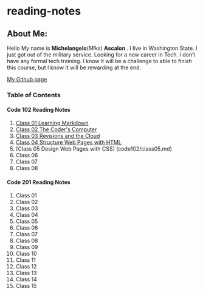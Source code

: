 # reading-notes

## **About Me:**

Hello My name is **Michelangelo**(*Mike*) **Ascalon** . I live in Washington State. I just got out of the military service. Looking for a new career in Tech. I don’t have any formal tech training. I know it will be a challenge to able to finish this course, but I know It will be rewarding at the end.

 [My Github page](https://github.com/mikeascalon)

### Table of Contents

#### Code 102 Reading Notes

1. [Class 01 Learning Markdown](read01.md)
1. [Class 02 The Coder's Computer](read02.md)
1. [Class 03 Revisions and the Cloud](code102/class03.md)
1. [Class 04 Structure Web Pages with HTML](code102/class04.md)
1. [Class 05 Design Web Pages with CSS] (code102/class05.md)
1. Class 06
1. Class 07
1. Class 08

#### Code 201 Reading Notes

1. Class 01
1. Class 02
1. Class 03
1. Class 04
1. Class 05
1. Class 06
1. Class 07
1. Class 08
1. Class 09
1. Class 10
1. Class 11
1. Class 12
1. Class 13
1. Class 14
1. Class 15
